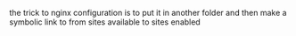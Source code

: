 the trick to nginx configuration is to put it in another folder and then make a symbolic link to from sites available to sites enabled
